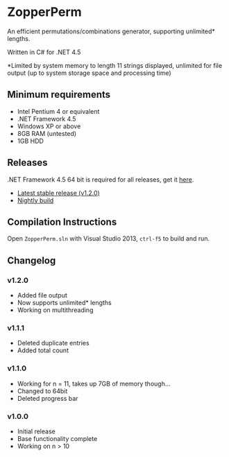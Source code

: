 # ZopperPerm
An efficient permutations/combinations generator, supporting unlimited* lengths.

Written in C# for .NET 4.5

*Limited by system memory to length 11 strings displayed, unlimited for file output (up to system storage space and processing time)

## Minimum requirements
- Intel Pentium 4 or equivalent
- .NET Framework 4.5
- Windows XP or above
- 8GB RAM (untested)
- 1GB HDD

## Releases

.NET Framework 4.5 64 bit is required for all releases, get it [here](https://www.microsoft.com/en-ca/download/details.aspx?id=30653).

- [Latest stable release (v1.2.0)](https://github.com/DavidLu1997/ZopperPerm/releases/tag/v1.2.0)
- [Nightly build](https://github.com/DavidLu1997/ZopperPerm/blob/master/ZopperPerm.exe)

## Compilation Instructions

Open `ZopperPerm.sln` with Visual Studio 2013, `ctrl-f5` to build and run.

## Changelog

### v1.2.0
- Added file output
- Now supports unlimited* lengths
- Working on multithreading

### v1.1.1
- Deleted duplicate entries
- Added total count

### v1.1.0
- Working for n = 11, takes up 7GB of memory though...
- Changed to 64bit
- Deleted progress bar

### v1.0.0
- Initial release
- Base functionality complete
- Working on n > 10
